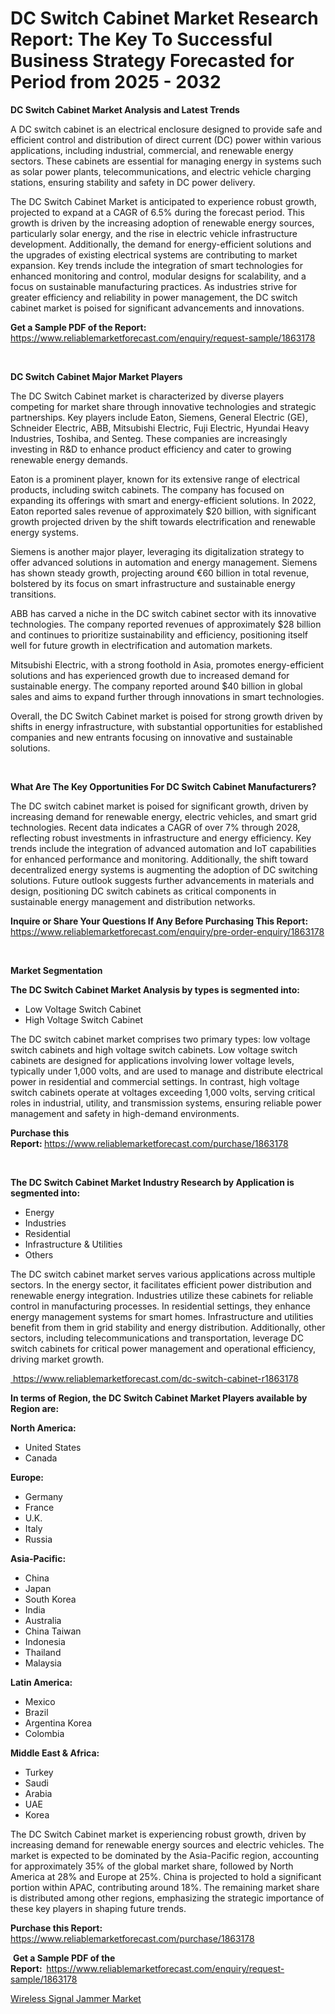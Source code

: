 <p><h1>DC Switch Cabinet Market Research Report: The Key To Successful Business Strategy Forecasted for Period from 2025 - 2032</h1></p><p><strong>DC Switch Cabinet Market Analysis and Latest Trends</strong></p>
<p><p>A DC switch cabinet is an electrical enclosure designed to provide safe and efficient control and distribution of direct current (DC) power within various applications, including industrial, commercial, and renewable energy sectors. These cabinets are essential for managing energy in systems such as solar power plants, telecommunications, and electric vehicle charging stations, ensuring stability and safety in DC power delivery.</p><p>The DC Switch Cabinet Market is anticipated to experience robust growth, projected to expand at a CAGR of 6.5% during the forecast period. This growth is driven by the increasing adoption of renewable energy sources, particularly solar energy, and the rise in electric vehicle infrastructure development. Additionally, the demand for energy-efficient solutions and the upgrades of existing electrical systems are contributing to market expansion. Key trends include the integration of smart technologies for enhanced monitoring and control, modular designs for scalability, and a focus on sustainable manufacturing practices. As industries strive for greater efficiency and reliability in power management, the DC switch cabinet market is poised for significant advancements and innovations.</p></p>
<p><strong>Get a Sample PDF of the Report:&nbsp;</strong> <a href="https://www.reliablemarketforecast.com/enquiry/request-sample/1863178?utm_campaign=3491&utm_medium=2&utm_source=Github&utm_content=ia&utm_term=12042025&utm_id=dc-switch-cabinet">https://www.reliablemarketforecast.com/enquiry/request-sample/1863178</a></p>
<p>&nbsp;</p>
<p><strong>DC Switch Cabinet Major Market Players</strong></p>
<p><p>The DC Switch Cabinet market is characterized by diverse players competing for market share through innovative technologies and strategic partnerships. Key players include Eaton, Siemens, General Electric (GE), Schneider Electric, ABB, Mitsubishi Electric, Fuji Electric, Hyundai Heavy Industries, Toshiba, and Senteg. These companies are increasingly investing in R&D to enhance product efficiency and cater to growing renewable energy demands.</p><p>Eaton is a prominent player, known for its extensive range of electrical products, including switch cabinets. The company has focused on expanding its offerings with smart and energy-efficient solutions. In 2022, Eaton reported sales revenue of approximately $20 billion, with significant growth projected driven by the shift towards electrification and renewable energy systems.</p><p>Siemens is another major player, leveraging its digitalization strategy to offer advanced solutions in automation and energy management. Siemens has shown steady growth, projecting around €60 billion in total revenue, bolstered by its focus on smart infrastructure and sustainable energy transitions.</p><p>ABB has carved a niche in the DC switch cabinet sector with its innovative technologies. The company reported revenues of approximately $28 billion and continues to prioritize sustainability and efficiency, positioning itself well for future growth in electrification and automation markets.</p><p>Mitsubishi Electric, with a strong foothold in Asia, promotes energy-efficient solutions and has experienced growth due to increased demand for sustainable energy. The company reported around $40 billion in global sales and aims to expand further through innovations in smart technologies.</p><p>Overall, the DC Switch Cabinet market is poised for strong growth driven by shifts in energy infrastructure, with substantial opportunities for established companies and new entrants focusing on innovative and sustainable solutions.</p></p>
<p>&nbsp;</p>
<p><strong>What Are The Key Opportunities For DC Switch Cabinet Manufacturers?</strong></p>
<p><p>The DC switch cabinet market is poised for significant growth, driven by increasing demand for renewable energy, electric vehicles, and smart grid technologies. Recent data indicates a CAGR of over 7% through 2028, reflecting robust investments in infrastructure and energy efficiency. Key trends include the integration of advanced automation and IoT capabilities for enhanced performance and monitoring. Additionally, the shift toward decentralized energy systems is augmenting the adoption of DC switching solutions. Future outlook suggests further advancements in materials and design, positioning DC switch cabinets as critical components in sustainable energy management and distribution networks.</p></p>
<p><strong>Inquire or Share Your Questions If Any Before Purchasing This Report:</strong> <a href="https://www.reliablemarketforecast.com/enquiry/pre-order-enquiry/1863178?utm_campaign=3491&utm_medium=2&utm_source=Github&utm_content=ia&utm_term=12042025&utm_id=dc-switch-cabinet">https://www.reliablemarketforecast.com/enquiry/pre-order-enquiry/1863178</a></p>
<p>&nbsp;</p>
<p><strong>Market Segmentation</strong></p>
<p><strong>The DC Switch Cabinet Market Analysis by types is segmented into:</strong></p>
<p><ul><li>Low Voltage Switch Cabinet</li><li>High Voltage Switch Cabinet</li></ul></p>
<p><p>The DC switch cabinet market comprises two primary types: low voltage switch cabinets and high voltage switch cabinets. Low voltage switch cabinets are designed for applications involving lower voltage levels, typically under 1,000 volts, and are used to manage and distribute electrical power in residential and commercial settings. In contrast, high voltage switch cabinets operate at voltages exceeding 1,000 volts, serving critical roles in industrial, utility, and transmission systems, ensuring reliable power management and safety in high-demand environments.</p></p>
<p><strong>Purchase this Report:&nbsp;</strong><a href="https://www.reliablemarketforecast.com/purchase/1863178?utm_campaign=3491&utm_medium=2&utm_source=Github&utm_content=ia&utm_term=12042025&utm_id=dc-switch-cabinet">https://www.reliablemarketforecast.com/purchase/1863178</a></p>
<p>&nbsp;</p>
<p><strong>The DC Switch Cabinet Market Industry Research by Application is segmented into:</strong></p>
<p><ul><li>Energy</li><li>Industries</li><li>Residential</li><li>Infrastructure & Utilities</li><li>Others</li></ul></p>
<p><p>The DC switch cabinet market serves various applications across multiple sectors. In the energy sector, it facilitates efficient power distribution and renewable energy integration. Industries utilize these cabinets for reliable control in manufacturing processes. In residential settings, they enhance energy management systems for smart homes. Infrastructure and utilities benefit from them in grid stability and energy distribution. Additionally, other sectors, including telecommunications and transportation, leverage DC switch cabinets for critical power management and operational efficiency, driving market growth.</p></p>
<p><a href="https://www.reliablemarketforecast.com/dc-switch-cabinet-r1863178?utm_campaign=3491&utm_medium=2&utm_source=Github&utm_content=ia&utm_term=12042025&utm_id=dc-switch-cabinet">&nbsp;https://www.reliablemarketforecast.com/dc-switch-cabinet-r1863178</a></p>
<p><strong>In terms of Region, the DC Switch Cabinet Market Players available by Region are:</strong></p>
<p>
    <p> <strong> North America: </strong>
        <ul>
            <li>United States</li>
            <li>Canada</li>
        </ul>
        </p> 
    <p> <strong> Europe: </strong>
        <ul>
            <li>Germany</li>
            <li>France</li>
            <li>U.K.</li>
            <li>Italy</li>
            <li>Russia</li>
        </ul>
        </p> 
    <p> <strong> Asia-Pacific: </strong>
        <ul>
            <li>China</li>
            <li>Japan</li>
            <li>South Korea</li>
            <li>India</li>
            <li>Australia</li>
            <li>China Taiwan</li>
            <li>Indonesia</li>
            <li>Thailand</li>
            <li>Malaysia</li>
        </ul>
        </p> 
    <p> <strong> Latin America: </strong>
        <ul>
            <li>Mexico</li>
            <li>Brazil</li>
            <li>Argentina Korea</li>
            <li>Colombia</li>
        </ul>
        </p> 
    <p> <strong> Middle East & Africa: </strong>
        <ul>
            <li>Turkey</li>
            <li>Saudi</li>
            <li>Arabia</li>
            <li>UAE</li>
            <li>Korea</li>
        </ul>
    </p>
    </p>
<p><p>The DC Switch Cabinet market is experiencing robust growth, driven by increasing demand for renewable energy sources and electric vehicles. The market is expected to be dominated by the Asia-Pacific region, accounting for approximately 35% of the global market share, followed by North America at 28% and Europe at 25%. China is projected to hold a significant portion within APAC, contributing around 18%. The remaining market share is distributed among other regions, emphasizing the strategic importance of these key players in shaping future trends.</p></p>
<p><strong>Purchase this Report: </strong><a href="https://www.reliablemarketforecast.com/purchase/1863178?utm_campaign=3491&utm_medium=2&utm_source=Github&utm_content=ia&utm_term=12042025&utm_id=dc-switch-cabinet">https://www.reliablemarketforecast.com/purchase/1863178</a></p>
<p>&nbsp;<strong>Get a Sample PDF of the Report:&nbsp;&nbsp;</strong><a href="https://www.reliablemarketforecast.com/enquiry/request-sample/1863178?utm_campaign=3491&utm_medium=2&utm_source=Github&utm_content=ia&utm_term=12042025&utm_id=dc-switch-cabinet">https://www.reliablemarketforecast.com/enquiry/request-sample/1863178</a></p>
<p><strong></strong></p>
<p><p><a href="https://github.com/braisykhwezi/Market-Research-Report-List-1/blob/main/wireless-signal-jammer-market.md?utm_campaign=3491&utm_medium=2&utm_source=Github&utm_content=ia&utm_term=12042025&utm_id=dc-switch-cabinet">Wireless Signal Jammer Market</a></p></p>